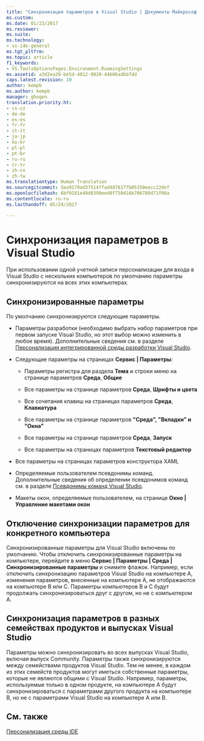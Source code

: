 ```yaml
---
title: "Синхронизация параметров в Visual Studio | Документы Майкрософт"
ms.custom: 
ms.date: 01/23/2017
ms.reviewer: 
ms.suite: 
ms.technology:
- vs-ide-general
ms.tgt_pltfrm: 
ms.topic: article
f1_keywords:
- VS.ToolsOptionsPages.Environment.RoamingSettings
ms.assetid: a3d2ea29-be5d-4012-9820-44b06adbb7dd
caps.latest.revision: 10
author: kempb
ms.author: kempb
manager: ghogen
translation.priority.ht:
- cs-cz
- de-de
- es-es
- fr-fr
- it-it
- ja-jp
- ko-kr
- pl-pl
- pt-br
- ru-ru
- tr-tr
- zh-cn
- zh-tw
ms.translationtype: Human Translation
ms.sourcegitcommit: 5ea9179ad37514ffad4876177b05150eecc22def
ms.openlocfilehash: 6bf0181e49d8390eed8f750d16b706780d71f08a
ms.contentlocale: ru-ru
ms.lasthandoff: 05/24/2017

---
```

# <a name="synchronize-your-settings-in-visual-studio"></a>Синхронизация параметров в Visual Studio
При использовании одной учетной записи персонализации для входа в Visual Studio с нескольких компьютеров по умолчанию параметры синхронизируются на всех этих компьютерах.

## <a name="synchronized-settings"></a>Синхронизированные параметры  
 По умолчанию синхронизируются следующие параметры.  

-   Параметры разработки (необходимо выбрать набор параметров при первом запуске Visual Studio, но этот выбор можно изменить в любое время). Дополнительные сведения см. в разделе [Персонализация интегрированной среды разработки Visual Studio](../ide/personalizing-the-visual-studio-ide.md).  

-   Следующие параметры на страницах **Сервис &#124; Параметры**:  

    -   Параметры регистра для раздела **Тема** и строки меню на странице параметров **Среда**, **Общие**  

    -   Все параметры на странице параметров **Среда**, **Шрифты и цвета**  

    -   Все сочетания клавиш на страницах параметров **Среда**, **Клавиатура**  

    -   Все параметры на странице параметров **"Среда", "Вкладки" и "Окна"**  

    -   Все параметры на странице параметров **Среда**, **Запуск**  

    -   Все параметры на страницах параметров **Текстовый редактор**  

-   Все параметры на страницах параметров конструктора XAML  

-   Определяемые пользователем псевдонимы команд. Дополнительные сведения об определении псевдонимов команд см. в разделе [Псевдонимы команд Visual Studio](../ide/reference/visual-studio-command-aliases.md).  

-   Макеты окон, определяемые пользователем, на странице **Окно &#124; Управление макетами окон**  

## <a name="turn-off-synchronized-settings-on-a-particular-computer"></a>Отключение синхронизации параметров для конкретного компьютера  
 Синхронизированные параметры для Visual Studio включены по умолчанию. Чтобы отключить синхронизированные параметры на компьютере, перейдите в меню **Сервис &#124; Параметры &#124; Среда &#124; Синхронизированные параметры** и снимите флажок.  Например, если отключить синхронизацию параметров Visual Studio на компьютере A, изменения параметров, внесенные на компьютере A, не отображаются на компьютере B или C. Параметры компьютеров B и C будут продолжать синхронизироваться друг с другом, но не с компьютером A.  

## <a name="synchronize-settings-across-visual-studio-family-products-and-editions"></a>Синхронизация параметров в разных семействах продуктов и выпусках Visual Studio  
 Параметры можно синхронизировать во всех выпусках Visual Studio, включая выпуск Community. Параметры также синхронизируются между семействами продуктов Visual Studio. Тем не менее, в каждом из этих семейств продуктов могут иметься собственные параметры, которые не являются общими с Visual Studio. Например, параметры, используемые только в одном продукте, на компьютере A будут синхронизироваться с параметрами другого продукта на компьютере B, но не с параметрами Visual Studio на компьютере A или B.  

## <a name="see-also"></a>См. также  
 [Персонализация среды IDE](../ide/personalizing-the-visual-studio-ide.md)

